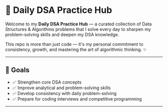 # 🧠 Daily DSA Practice Hub

Welcome to my **Daily DSA Practice Hub** — a curated collection of Data Structures & Algorithms problems that I solve every day to sharpen my problem-solving skills and deepen my DSA knowledge.

This repo is more than just code — it's my personal commitment to consistency, growth, and mastering the art of algorithmic thinking. ✨

---

## 🎯 Goals

- ✅ Strengthen core DSA concepts
- ✅ Improve analytical and problem-solving skills
- ✅ Develop consistency with daily problem-solving
- ✅ Prepare for coding interviews and competitive programming

---



